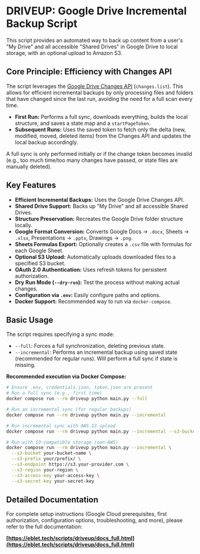 # DRIVEUP: Google Drive Incremental Backup Script

This script provides an automated way to back up content from a user's "My Drive" and all accessible "Shared Drives" in Google Drive to local storage, with an optional upload to Amazon S3.

## Core Principle: Efficiency with Changes API

The script leverages the [Google Drive Changes API](https://developers.google.com/drive/api/guides/manage-changes) (`changes.list`). This allows for efficient incremental backups by only processing files and folders that have changed since the last run, avoiding the need for a full scan every time.

-   **First Run:** Performs a full sync, downloads everything, builds the local structure, and saves a state map and a `startPageToken`.
-   **Subsequent Runs:** Uses the saved token to fetch only the delta (new, modified, moved, deleted items) from the Changes API and updates the local backup accordingly.

A full sync is only performed initially or if the change token becomes invalid (e.g., too much time/too many changes have passed, or state files are manually deleted).

## Key Features

-   **Efficient Incremental Backups:** Uses the Google Drive Changes API.
-   **Shared Drive Support:** Backs up "My Drive" and all accessible Shared Drives.
-   **Structure Preservation:** Recreates the Google Drive folder structure locally.
-   **Google Format Conversion:** Converts Google Docs &rarr; `.docx`, Sheets &rarr; `.xlsx`, Presentations &rarr; `.pptx`, Drawings &rarr; `.png`.
-   **Sheets Formulas Export:** Optionally creates a `.csv` file with formulas for each Google Sheet.
-   **Optional S3 Upload:** Automatically uploads downloaded files to a specified S3 bucket.
-   **OAuth 2.0 Authentication:** Uses refresh tokens for persistent authorization.
-   **Dry Run Mode (`--dry-run`):** Test the process without making actual changes.
-   **Configuration via `.env`:** Easily configure paths and options.
-   **Docker Support:** Recommended way to run via `docker-compose`.

## Basic Usage

The script requires specifying a sync mode:

-   `--full`: Forces a full synchronization, deleting previous state.
-   `--incremental`: Performs an incremental backup using saved state (recommended for regular runs). Will perform a full sync if state is missing.

**Recommended execution via Docker Compose:**

```bash
# Ensure .env, credentials.json, token.json are present
# Run a full sync (e.g., first time)
docker compose run --rm driveup python main.py --full

# Run an incremental sync (for regular backups)
docker compose run --rm driveup python main.py --incremental

# Run incremental sync with AWS S3 upload
docker compose run --rm driveup python main.py --incremental --s3-bucket your-bucket-name --s3-prefix your/prefix/

# Run with S3-compatible storage (non-AWS)
docker compose run --rm driveup python main.py --incremental \
  --s3-bucket your-bucket-name \
  --s3-prefix your/prefix/ \
  --s3-endpoint https://s3.your-provider.com \
  --s3-region your-region \
  --s3-access-key your-access-key \
  --s3-secret-key your-secret-key
```

## Detailed Documentation

For complete setup instructions (Google Cloud prerequisites, first authorization, configuration options, troubleshooting, and more), please refer to the full documentation:

**[https://eblet.tech/scripts/driveup/docs_full.html](https://eblet.tech/scripts/driveup/docs_full.html)**